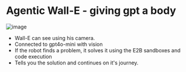 # Agentic Wall-E - giving gpt a body

![image](https://github.com/user-attachments/assets/d2d93d66-ec0d-48c6-8572-cafaac8e61cb)

- Wall-E can see using his camera.
- Connected to gpt4o-mini with vision
- If the robot finds a problem, it solves it using the E2B sandboxes and code execution
- Tells you the solution and continues on it's journey.
